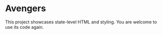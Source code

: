 # Avengers
This project showcases state-level HTML and styling. You are welcome to use its code again. 
